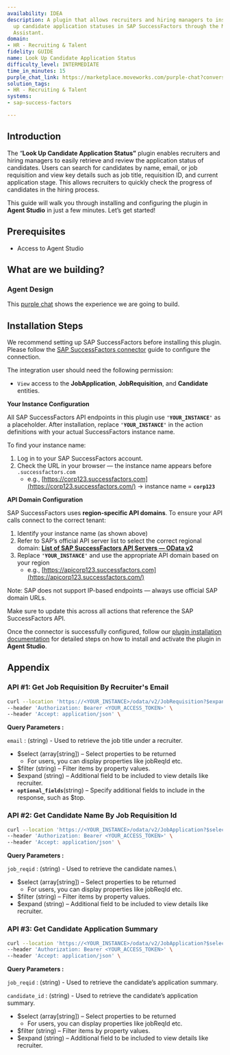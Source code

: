 ```yaml
---
availability: IDEA
description: A plugin that allows recruiters and hiring managers to instantly look
  up candidate application statuses in SAP SuccessFactors through the Moveworks AI
  Assistant.
domain:
- HR - Recruiting & Talent
fidelity: GUIDE
name: Look Up Candidate Application Status
difficulty_level: INTERMEDIATE
time_in_minutes: 15
purple_chat_link: https://marketplace.moveworks.com/purple-chat?conversation=%7B%22messages%22%3A%5B%7B%22role%22%3A%22user%22%2C%22parts%22%3A%5B%7B%22richText%22%3A%22look+up+candidate+application+status%22%7D%5D%7D%2C%7B%22role%22%3A%22assistant%22%2C%22parts%22%3A%5B%7B%22richText%22%3A%22%3Cp+xmlns%3D%5C%22http%3A%2F%2Fwww.w3.org%2F1999%2Fxhtml%5C%22%3EHow+would+you+like+to+find+the+candidate%27s+application+status%3F%3C%2Fp%3E%3Cul+xmlns%3D%5C%22http%3A%2F%2Fwww.w3.org%2F1999%2Fxhtml%5C%22%3E%3Cli%3ESearch+for+job+requisitions+assigned+to+you.%3C%2Fli%3E%3Cli%3ESearch+by+job+requisition+name.%3C%2Fli%3E%3Cli%3ESearch+by+candidate+name.%3C%2Fli%3E%3C%2Ful%3E%22%7D%5D%7D%2C%7B%22role%22%3A%22user%22%2C%22parts%22%3A%5B%7B%22richText%22%3A%22Vikram%27s+application+status%22%7D%5D%7D%2C%7B%22role%22%3A%22assistant%22%2C%22parts%22%3A%5B%7B%22reasoningSteps%22%3A%5B%7B%22status%22%3A%22success%22%2C%22richText%22%3A%22The+user+is+looking+for+a+candidate+named+%27Vikram%27.+I+will+search+for+applications+from+candidates+named+%27Vikram%27+across+all+job+requisitions+assigned+to+the+current+user+in+%3Cb+xmlns%3D%5C%22http%3A%2F%2Fwww.w3.org%2F1999%2Fxhtml%5C%22%3ESAP+SuccessFactors%3C%2Fb%3E.%22%7D%5D%7D%2C%7B%22richText%22%3A%22%3Cp+xmlns%3D%5C%22http%3A%2F%2Fwww.w3.org%2F1999%2Fxhtml%5C%22%3EI+found+a+few+applications+for+%27Vikram%27+under+job+requisitions+you+manage.+Please+tell+me+which+one+you%27d+like+to+view%3A%3C%2Fp%3E%3Col+xmlns%3D%5C%22http%3A%2F%2Fwww.w3.org%2F1999%2Fxhtml%5C%22%3E%3Cli%3E%3Cb%3EVikram+Singh%3C%2Fb%3E+-+Software+Engineer+%28REQ-1001%29+-+Current+Stage%3A+Technical+Interview%3C%2Fli%3E%3Cli%3E%3Cb%3EVikram+Patel%3C%2Fb%3E+-+UX+Designer+%28REQ-1005%29+-+Current+Stage%3A+Recruiter+Screen%3C%2Fli%3E%3Cli%3E%3Cb%3EVikram+Sharma%3C%2Fb%3E+-+Product+Manager+%28REQ-1008%29+-+Current+Stage%3A+Offer+Extended%3C%2Fli%3E%3C%2Fol%3E%22%7D%2C%7B%22citations%22%3A%5B%7B%22connectorName%22%3A%22sap-successfactors%22%2C%22citationTitle%22%3A%22Vikram+Singh+%28Software+Engineer+-+REQ-1001%29%22%7D%2C%7B%22connectorName%22%3A%22sap-successfactors%22%2C%22citationTitle%22%3A%22Vikram+Patel+%28UX+Designer+-+REQ-1005%29%22%7D%2C%7B%22connectorName%22%3A%22sap-successfactors%22%2C%22citationTitle%22%3A%22Vikram+Sharma+%28Product+Manager+-+REQ-1008%29%22%7D%5D%7D%5D%7D%2C%7B%22role%22%3A%22user%22%2C%22parts%22%3A%5B%7B%22richText%22%3A%22Vikram+Singh+-+Software+Engineer%22%7D%5D%7D%2C%7B%22role%22%3A%22assistant%22%2C%22parts%22%3A%5B%7B%22reasoningSteps%22%3A%5B%7B%22status%22%3A%22success%22%2C%22richText%22%3A%22Retrieving+the+current+status+for+Vikram+Singh%27s+application+for+Software+Engineer+%28REQ-1001%29+from+%3Cb+xmlns%3D%5C%22http%3A%2F%2Fwww.w3.org%2F1999%2Fxhtml%5C%22%3ESAP+SuccessFactors%3C%2Fb%3E.%22%7D%5D%7D%2C%7B%22richText%22%3A%22%3Cp+xmlns%3D%5C%22http%3A%2F%2Fwww.w3.org%2F1999%2Fxhtml%5C%22%3EThe+current+status+for+%3Cb%3EVikram+Singh%3C%2Fb%3E%27s+application+for+%3Cb%3ESoftware+Engineer+%28REQ-1001%29%3C%2Fb%3E+is%3A+%3Cb%3ETechnical+Interview%3C%2Fb%3E.+Would+you+like+to+see+more+details%3F%3C%2Fp%3E%22%7D%2C%7B%22citations%22%3A%5B%7B%22connectorName%22%3A%22sap-successfactors%22%2C%22citationTitle%22%3A%22Vikram+Singh+%28Software+Engineer+-+REQ-1001%29+Application%22%7D%5D%7D%5D%7D%2C%7B%22role%22%3A%22user%22%2C%22parts%22%3A%5B%7B%22richText%22%3A%22Yes%2C+more+details+please%22%7D%5D%7D%2C%7B%22role%22%3A%22assistant%22%2C%22parts%22%3A%5B%7B%22reasoningSteps%22%3A%5B%7B%22status%22%3A%22success%22%2C%22richText%22%3A%22Retrieving+full+application+details+for+Vikram+Singh%27s+application+for+Software+Engineer+%28REQ-1001%29+from+%3Cb+xmlns%3D%5C%22http%3A%2F%2Fwww.w3.org%2F1999%2Fxhtml%5C%22%3ESAP+SuccessFactors%3C%2Fb%3E.%22%7D%5D%7D%2C%7B%22richText%22%3A%22%3Cp+xmlns%3D%5C%22http%3A%2F%2Fwww.w3.org%2F1999%2Fxhtml%5C%22%3EHere+are+the+full+details+for+%3Cb%3EVikram+Singh%3C%2Fb%3E%27s+application+for+%3Cb%3ESoftware+Engineer+%28REQ-1001%29%3C%2Fb%3E%3A%3C%2Fp%3E%3Cul+xmlns%3D%5C%22http%3A%2F%2Fwww.w3.org%2F1999%2Fxhtml%5C%22%3E%3Cli%3E%3Cb%3EJob+Title%3A%3C%2Fb%3E+Software+Engineer%3C%2Fli%3E%3Cli%3E%3Cb%3EJob+Requisition+ID%3A%3C%2Fb%3E+REQ-1001%3C%2Fli%3E%3Cli%3E%3Cb%3ECurrent+Stage%3A%3C%2Fb%3E+Technical+Interview%3C%2Fli%3E%3Cli%3E%3Cb%3EApplication+Status%3A%3C%2Fb%3E+Interview+Scheduled%3C%2Fli%3E%3Cli%3E%3Cb%3ELast+Update%3A%3C%2Fb%3E+2024-05-15+by+Jane+Doe+%28Recruiter%29%3C%2Fli%3E%3Cli%3E%3Cb%3EApplication+Date%3A%3C%2Fb%3E+2024-04-01%3C%2Fli%3E%3Cli%3E%3Cb%3ECandidate+Email%3A%3C%2Fb%3E+vikram.singh%40example.com%3C%2Fli%3E%3C%2Ful%3E%22%7D%2C%7B%22citations%22%3A%5B%7B%22connectorName%22%3A%22sap-successfactors%22%2C%22citationTitle%22%3A%22Vikram+Singh+%28Software+Engineer+-+REQ-1001%29+Full+Details%22%7D%5D%7D%5D%7D%5D%7D
solution_tags:
- HR - Recruiting & Talent
systems:
- sap-success-factors

---
```

## **Introduction**

The “**Look Up Candidate Application Status”** plugin enables recruiters and hiring managers to easily retrieve and review the application status of candidates. Users can search for candidates by name, email, or job requisition and view key details such as job title, requisition ID, and current application stage. This allows recruiters to quickly check the progress of candidates in the hiring process.

This guide will walk you through installing and configuring the plugin in **Agent Studio** in just a few minutes. Let’s get started!

## **Prerequisites**

- Access to Agent Studio

## **What are we building?**

### **Agent Design**

This [purple chat](https://marketplace.moveworks.com/purple-chat?conversation=%7B%22messages%22%3A%5B%7B%22role%22%3A%22user%22%2C%22parts%22%3A%5B%7B%22richText%22%3A%22look+up+candidate+application+status%22%7D%5D%7D%2C%7B%22role%22%3A%22assistant%22%2C%22parts%22%3A%5B%7B%22richText%22%3A%22%3Cp+xmlns%3D%5C%22http%3A%2F%2Fwww.w3.org%2F1999%2Fxhtml%5C%22%3EHow+would+you+like+to+find+the+candidate%27s+application+status%3F%3C%2Fp%3E%3Cul+xmlns%3D%5C%22http%3A%2F%2Fwww.w3.org%2F1999%2Fxhtml%5C%22%3E%3Cli%3ESearch+for+job+requisitions+assigned+to+you.%3C%2Fli%3E%3Cli%3ESearch+by+job+requisition+name.%3C%2Fli%3E%3Cli%3ESearch+by+candidate+name.%3C%2Fli%3E%3C%2Ful%3E%22%7D%5D%7D%2C%7B%22role%22%3A%22user%22%2C%22parts%22%3A%5B%7B%22richText%22%3A%22Vikram%27s+application+status%22%7D%5D%7D%2C%7B%22role%22%3A%22assistant%22%2C%22parts%22%3A%5B%7B%22reasoningSteps%22%3A%5B%7B%22status%22%3A%22success%22%2C%22richText%22%3A%22The+user+is+looking+for+a+candidate+named+%27Vikram%27.+I+will+search+for+applications+from+candidates+named+%27Vikram%27+across+all+job+requisitions+assigned+to+the+current+user+in+%3Cb+xmlns%3D%5C%22http%3A%2F%2Fwww.w3.org%2F1999%2Fxhtml%5C%22%3ESAP+SuccessFactors%3C%2Fb%3E.%22%7D%5D%7D%2C%7B%22richText%22%3A%22%3Cp+xmlns%3D%5C%22http%3A%2F%2Fwww.w3.org%2F1999%2Fxhtml%5C%22%3EI+found+a+few+applications+for+%27Vikram%27+under+job+requisitions+you+manage.+Please+tell+me+which+one+you%27d+like+to+view%3A%3C%2Fp%3E%3Col+xmlns%3D%5C%22http%3A%2F%2Fwww.w3.org%2F1999%2Fxhtml%5C%22%3E%3Cli%3E%3Cb%3EVikram+Singh%3C%2Fb%3E+-+Software+Engineer+%28REQ-1001%29+-+Current+Stage%3A+Technical+Interview%3C%2Fli%3E%3Cli%3E%3Cb%3EVikram+Patel%3C%2Fb%3E+-+UX+Designer+%28REQ-1005%29+-+Current+Stage%3A+Recruiter+Screen%3C%2Fli%3E%3Cli%3E%3Cb%3EVikram+Sharma%3C%2Fb%3E+-+Product+Manager+%28REQ-1008%29+-+Current+Stage%3A+Offer+Extended%3C%2Fli%3E%3C%2Fol%3E%22%7D%2C%7B%22citations%22%3A%5B%7B%22connectorName%22%3A%22sap-successfactors%22%2C%22citationTitle%22%3A%22Vikram+Singh+%28Software+Engineer+-+REQ-1001%29%22%7D%2C%7B%22connectorName%22%3A%22sap-successfactors%22%2C%22citationTitle%22%3A%22Vikram+Patel+%28UX+Designer+-+REQ-1005%29%22%7D%2C%7B%22connectorName%22%3A%22sap-successfactors%22%2C%22citationTitle%22%3A%22Vikram+Sharma+%28Product+Manager+-+REQ-1008%29%22%7D%5D%7D%5D%7D%2C%7B%22role%22%3A%22user%22%2C%22parts%22%3A%5B%7B%22richText%22%3A%22Vikram+Singh+-+Software+Engineer%22%7D%5D%7D%2C%7B%22role%22%3A%22assistant%22%2C%22parts%22%3A%5B%7B%22reasoningSteps%22%3A%5B%7B%22status%22%3A%22success%22%2C%22richText%22%3A%22Retrieving+the+current+status+for+Vikram+Singh%27s+application+for+Software+Engineer+%28REQ-1001%29+from+%3Cb+xmlns%3D%5C%22http%3A%2F%2Fwww.w3.org%2F1999%2Fxhtml%5C%22%3ESAP+SuccessFactors%3C%2Fb%3E.%22%7D%5D%7D%2C%7B%22richText%22%3A%22%3Cp+xmlns%3D%5C%22http%3A%2F%2Fwww.w3.org%2F1999%2Fxhtml%5C%22%3EThe+current+status+for+%3Cb%3EVikram+Singh%3C%2Fb%3E%27s+application+for+%3Cb%3ESoftware+Engineer+%28REQ-1001%29%3C%2Fb%3E+is%3A+%3Cb%3ETechnical+Interview%3C%2Fb%3E.+Would+you+like+to+see+more+details%3F%3C%2Fp%3E%22%7D%2C%7B%22citations%22%3A%5B%7B%22connectorName%22%3A%22sap-successfactors%22%2C%22citationTitle%22%3A%22Vikram+Singh+%28Software+Engineer+-+REQ-1001%29+Application%22%7D%5D%7D%5D%7D%2C%7B%22role%22%3A%22user%22%2C%22parts%22%3A%5B%7B%22richText%22%3A%22Yes%2C+more+details+please%22%7D%5D%7D%2C%7B%22role%22%3A%22assistant%22%2C%22parts%22%3A%5B%7B%22reasoningSteps%22%3A%5B%7B%22status%22%3A%22success%22%2C%22richText%22%3A%22Retrieving+full+application+details+for+Vikram+Singh%27s+application+for+Software+Engineer+%28REQ-1001%29+from+%3Cb+xmlns%3D%5C%22http%3A%2F%2Fwww.w3.org%2F1999%2Fxhtml%5C%22%3ESAP+SuccessFactors%3C%2Fb%3E.%22%7D%5D%7D%2C%7B%22richText%22%3A%22%3Cp+xmlns%3D%5C%22http%3A%2F%2Fwww.w3.org%2F1999%2Fxhtml%5C%22%3EHere+are+the+full+details+for+%3Cb%3EVikram+Singh%3C%2Fb%3E%27s+application+for+%3Cb%3ESoftware+Engineer+%28REQ-1001%29%3C%2Fb%3E%3A%3C%2Fp%3E%3Cul+xmlns%3D%5C%22http%3A%2F%2Fwww.w3.org%2F1999%2Fxhtml%5C%22%3E%3Cli%3E%3Cb%3EJob+Title%3A%3C%2Fb%3E+Software+Engineer%3C%2Fli%3E%3Cli%3E%3Cb%3EJob+Requisition+ID%3A%3C%2Fb%3E+REQ-1001%3C%2Fli%3E%3Cli%3E%3Cb%3ECurrent+Stage%3A%3C%2Fb%3E+Technical+Interview%3C%2Fli%3E%3Cli%3E%3Cb%3EApplication+Status%3A%3C%2Fb%3E+Interview+Scheduled%3C%2Fli%3E%3Cli%3E%3Cb%3ELast+Update%3A%3C%2Fb%3E+2024-05-15+by+Jane+Doe+%28Recruiter%29%3C%2Fli%3E%3Cli%3E%3Cb%3EApplication+Date%3A%3C%2Fb%3E+2024-04-01%3C%2Fli%3E%3Cli%3E%3Cb%3ECandidate+Email%3A%3C%2Fb%3E+vikram.singh%40example.com%3C%2Fli%3E%3C%2Ful%3E%22%7D%2C%7B%22citations%22%3A%5B%7B%22connectorName%22%3A%22sap-successfactors%22%2C%22citationTitle%22%3A%22Vikram+Singh+%28Software+Engineer+-+REQ-1001%29+Full+Details%22%7D%5D%7D%5D%7D%5D%7D) shows the experience we are going to build.

## **Installation Steps**

We recommend setting up SAP SuccessFactors before installing this plugin. Please follow the [SAP SuccessFactors connector](https://marketplace.moveworks.com/connectors/sap-success-factors#how-to-implement) guide to configure the connection.

The integration user should need the following permission:

- `View` access to the **JobApplication**, **JobRequisition**, and **Candidate** entities.

**Your Instance Configuration**

All SAP SuccessFactors API endpoints in this plugin use **`'YOUR_INSTANCE'`** as a placeholder. After installation, replace **`'YOUR_INSTANCE'`** in the action definitions with your actual SuccessFactors instance name.

To find your instance name:

1. Log in to your SAP SuccessFactors account.
2. Check the URL in your browser — the instance name appears before `.successfactors.com`
    - e.g., [https://corp123.successfactors.com](https://corp123.successfactors.com/) → instance name = **`corp123`**

**API Domain Configuration**

SAP SuccessFactors uses **region-specific API domains**. To ensure your API calls connect to the correct tenant:

1. Identify your instance name (as shown above)
2. Refer to SAP’s official API server list to select the correct regional domain: [**List of SAP SuccessFactors API Servers — OData v2**](https://help.sap.com/docs/successfactors-platform/sap-successfactors-api-reference-guide-odata-v2/list-of-sap-successfactors-api-servers?utm_source=chatgpt.com)
3. Replace **`'YOUR_INSTANCE'`** and use the appropriate API domain based on your region
    - e.g., [https://apicorp123.successfactors.com](https://apicorp123.successfactors.com/)

Note: SAP does not support IP-based endpoints — always use official SAP domain URLs.

Make sure to update this across all actions that reference the SAP SuccessFactors API.

Once the connector is successfully configured, follow our [plugin installation documentation](https://help.moveworks.com/docs/ai-agent-marketplace-installation) for detailed steps on how to install and activate the plugin in **Agent Studio**.

## **Appendix**

### **API #1: Get Job Requisition By Recruiter's Email**

```bash
curl --location 'https://<YOUR_INSTANCE>/odata/v2/JobRequisition?$expand=recruiter,jobReqLocale&$filter=recruiter/email eq '{{email}}'&$select=jobReqId,jobReqLocale/jobTitle&$top=30' \
--header 'Authorization: Bearer <YOUR_ACCESS_TOKEN>' \
--header 'Accept: application/json' \

```

**Query Parameters :**

`email` : (string) - Used to retrieve the job title under a recruiter.

- $select (array[string]) – Select properties to be returned
    - For users, you can display properties like jobReqId etc.
- $filter (string) – Filter items by property values.
- $expand (string) – Additional field to be included to view details like recruiter.
- **`optional_fields`**(string) – Specify additional fields to include in the response, such as $top.

### **API #2: Get Candidate Name By Job Requisition Id**

```bash
curl --location 'https://<YOUR_INSTANCE>/odata/v2/JobApplication?$select=firstName,lastName,candidateId,jobReqId&$expand=jobAppStatus,candidate&$filter=jobReqId eq {{job_reqid}}' \
--header 'Authorization: Bearer <YOUR_ACCESS_TOKEN>' \
--header 'Accept: application/json' \
```

**Query Parameters :**

`job_reqid` : (string) - Used to retrieve the candidate names.\

- $select (array[string]) – Select properties to be returned
    - For users, you can display properties like jobReqId etc.
- $filter (string) – Filter items by property values.
- $expand (string) – Additional field to be included to view details like recruiter.

### **API #3: Get Candidate Application Summary**

```bash
curl --location 'https://<YOUR_INSTANCE>/odata/v2/JobApplication?$select=firstName,lastName,candidateId,jobReqId,contactEmail,nonApplicantStatus,lastModifiedDateTime,jobAppStatus/appStatusName,candidate/creationDateTime&$expand=jobAppStatus,candidate&$filter=jobReqId eq {{job_reqid}} and candidateId eq {{candidate_id}}' \
--header 'Authorization: Bearer <YOUR_ACCESS_TOKEN>' \
--header 'Accept: application/json' \
```

**Query Parameters :** 

`job_reqid` : (string) - Used to retrieve the candidate’s application summary.

`candidate_id`  : (string) - Used to retrieve the candidate’s application summary.

- $select (array[string]) – Select properties to be returned
    - For users, you can display properties like jobReqId etc.
- $filter (string) – Filter items by property values.
- $expand (string) – Additional field to be included to view details like recruiter.